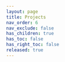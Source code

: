 ```yaml
---
layout: page
title: Projects
nav_order: 6
nav_exclude: false
has_children: true
has_toc: false
has_right_toc: false
released: true
---
```


<!-- TODO -->